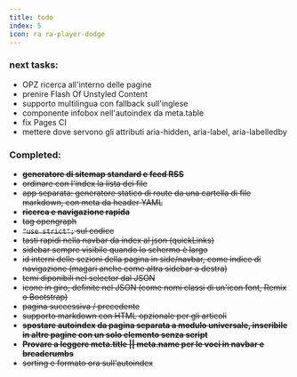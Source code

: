 ```yaml
---
title: todo
index: 5
icon: ra ra-player-dodge
---
```

### next tasks:
* OPZ ricerca all'interno delle pagine
* prenire Flash Of Unstyled Content
* supporto multilingua con fallback sull'inglese
* componente infobox nell'autoindex da meta.table
* fix Pages CI
* mettere dove servono gli attributi aria-hidden, aria-label, aria-labelledby
### Completed:
* ~~**generatore di sitemap standard e feed RSS**~~
* ~~ordinare con l'index la lista dei file~~
* ~~app separata: generatore statico di route da una cartella di file markdown, con meta da header YAML~~
* ~~**ricerca e navigazione rapida**~~
* ~~tag opengraph~~
* ~~`"use strict";` sul codice~~
* ~~tasti rapidi nella navbar da index al json (quickLinks)~~
* ~~sidebar sempre visibile quando lo schermo è largo~~
* ~~id interni delle sezioni della pagina in side/navbar, come indice di navigazione (magari anche come altra sidebar a destra)~~
* ~~temi diponibili nel selector dal JSON~~
* ~~icone in giro, definite nel JSON (come nomi classi di un'icon font, Remix o Bootstrap)~~
* ~~pagina successiva / precedente~~
* ~~supporto markdown con HTML opzionale per gli articoli~~
* ~~**spostare autoindex da pagina separata a modulo universale, inseribile in altre pagine con un solo elemento senza script**~~
* ~~**Provare a leggere meta.title || meta.name per le voci in navbar e breadcrumbs**~~
* ~~sorting e formato ora sull'autoindex~~